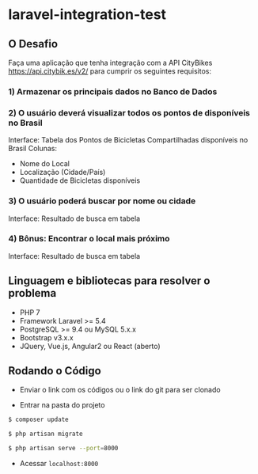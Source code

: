 # laravel-integration-test

## O Desafio

Faça uma aplicação que tenha integração com a API CityBikes https://api.citybik.es/v2/ para cumprir os seguintes requisitos:

### 1) Armazenar os principais dados no Banco de Dados

### 2) O usuário deverá visualizar todos os pontos de disponíveis no Brasil
Interface:  Tabela dos Pontos de Bicicletas Compartilhadas disponíveis no Brasil
Colunas: 
  - Nome do Local
  - Localização (Cidade/País)
  - Quantidade de Bicicletas disponíveis

### 3) O usuário poderá buscar por nome ou cidade
Interface: Resultado de busca em tabela

### 4) Bônus: Encontrar o local mais próximo
Interface: Resultado de busca em tabela


## Linguagem e bibliotecas para resolver o problema

  - PHP 7
  - Framework Laravel >= 5.4
  - PostgreSQL >= 9.4 ou MySQL 5.x.x
  - Bootstrap v3.x.x
  - JQuery, Vue.js, Angular2 ou React (aberto)


## Rodando o Código
- Enviar o link com os códigos ou o link do git para ser clonado

- Entrar na pasta do projeto

```sh
$ composer update
```

```sh
$ php artisan migrate
```

```sh
$ php artisan serve --port=8000
```

- Acessar ```localhost:8000```

